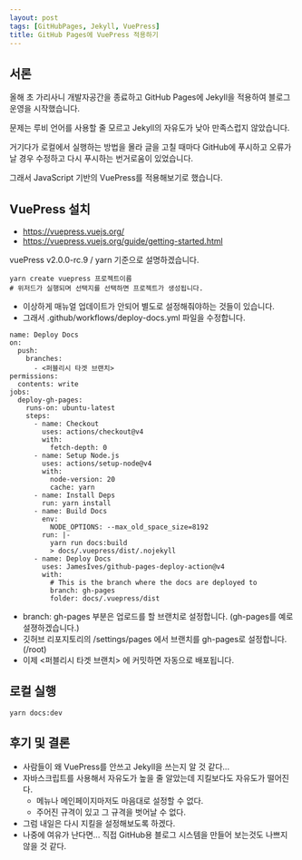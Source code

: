 ```yaml
---
layout: post
tags: [GitHubPages, Jekyll, VuePress]
title: GitHub Pages에 VuePress 적용하기
---
```


## 서론

올해 초 가리사니 개발자공간을 종료하고 GitHub Pages에 Jekyll을 적용하여 블로그 운영을 시작했습니다.

문제는 루비 언어를 사용할 줄 모르고 Jekyll의 자유도가 낮아 만족스럽지 않았습니다.

거기다가 로컬에서 실행하는 방법을 몰라 글을 고칠 때마다 GitHub에 푸시하고 오류가 날 경우 수정하고 다시 푸시하는 번거로움이 있었습니다.

그래서 JavaScript 기반의 VuePress를 적용해보기로 했습니다.

## VuePress 설치
- https://vuepress.vuejs.org/
- https://vuepress.vuejs.org/guide/getting-started.html

vuePress v2.0.0-rc.9 / yarn 기준으로 설명하겠습니다.

```
yarn create vuepress 프로젝트이름
# 위저드가 실행되며 선택지를 선택하면 프로젝트가 생성됩니다.
```
- 이상하게 매뉴얼 업데이트가 안되어 별도로 설정해줘야하는 것들이 있습니다.
- 그래서 .github/workflows/deploy-docs.yml 파일을 수정합니다.
```
name: Deploy Docs
on:
  push:
    branches:
      - <퍼블리시 타겟 브랜치>
permissions:
  contents: write
jobs:
  deploy-gh-pages:
    runs-on: ubuntu-latest
    steps:
      - name: Checkout
        uses: actions/checkout@v4
        with:
          fetch-depth: 0
      - name: Setup Node.js
        uses: actions/setup-node@v4
        with:
          node-version: 20
          cache: yarn
      - name: Install Deps
        run: yarn install
      - name: Build Docs
        env:
          NODE_OPTIONS: --max_old_space_size=8192
        run: |-
          yarn run docs:build
          > docs/.vuepress/dist/.nojekyll
      - name: Deploy Docs
        uses: JamesIves/github-pages-deploy-action@v4
        with:
          # This is the branch where the docs are deployed to
          branch: gh-pages
          folder: docs/.vuepress/dist
```
- branch: gh-pages 부분은 업로드를 할 브랜치로 설정합니다. (gh-pages를 예로 설졍하겠습니다.)
- 깃허브 리포지토리의 /settings/pages 에서 브랜치를 gh-pages로 설정합니다. (/root)
- 이제 <퍼블리시 타겟 브랜치> 에 커밋하면 자동으로 배포됩니다.

## 로컬 실행
```
yarn docs:dev
```

## 후기 및 결론

- 사람들이 왜 VuePress를 안쓰고 Jekyll을 쓰는지 알 것 같다...
- 자바스크립트를 사용해서 자유도가 높을 줄 알았는데 지킬보다도 자유도가 떨어진다.
  - 메뉴나 메인페이지마저도 마음대로 설정할 수 없다.
  - 주어진 규격이 있고 그 규격을 벗어날 수 없다.
- 그럼 내일은 다시 지킬을 설정해보도록 하겠다.
- 나중에 여유가 난다면... 직접 GitHub용 블로그 시스템을 만들어 보는것도 나쁘지 않을 것 같다.
